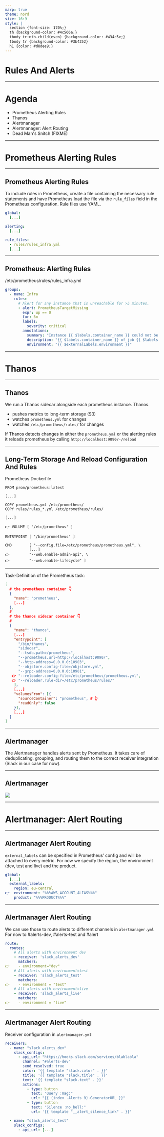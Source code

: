 ```yaml
---
marp: true
theme: nord
size: 16:9
style: |
  section {font-size: 170%;}
  th {background-color: #4c566a;}
  tbody tr:nth-child(even) {background-color: #434c5e;}
  tbody tr {background-color: #3b4252}
  h1 {color: #d8dee9;}
---
```


<!-- _class: lead gaia -->

# Rules And Alerts

---

# Agenda

- Prometheus Alerting Rules
- Thanos
- Alertmanager
- Alertmanager: Alert Routing
- Dead Man's Snitch (FIXME)

---

<!-- _class: lead -->

# Prometheus Alerting Rules

---

## Prometheus Alerting Rules

To include rules in Prometheus, create a file containing the necessary rule
statements and have Prometheus load the file via the `rule_files` field in the
Prometheus configuration. Rule files use YAML.

```yaml
global:
  [...]

alerting:
  [...]

rule_files:
  - rules/rules_infra.yml
  [...]

```

---

## Prometheus: Alerting Rules

/etc/prometheus/rules/rules_infra.yml

```yaml
groups:
  - name: Infra
    rules:
      # Alert for any instance that is unreachable for >5 minutes.
      - alert: PrometheusTargetMissing
        expr: up == 0
        for: 5m
        labels:
          severity: critical
        annotations:
          summary: "Instance {{ $labels.container_name }} could not be scraped"
          description: "{{ $labels.container_name }} of job {{ $labels.job }} could be down more than 5 minutes."
          environment: "{{ $externalLabels.environment }}"
```

---

<!-- _class: lead -->

# Thanos

---

## Thanos

We run a Thanos sidecar alongside each prometheus instance.
Thanos

- pushes metrics to long-term storage (S3)
- watches `prometheus.yml` for changes
- watches `/etc/prometheus/rules/` for changes

If Thanos detects changes in either the `prometheus.yml` or the alerting rules it reloads prometheus by calling `http://localhost:9090/-/reload`

---

## Long-Term Storage And Reload Configuration And Rules

Prometheus Dockerfile

```
FROM prom/prometheus:latest

[...]

COPY prometheus.yml /etc/prometheus/
COPY rules/rules_*.yml /etc/prometheus/rules/

[...]

👉 VOLUME [ "/etc/prometheus" ]

ENTRYPOINT [ "/bin/prometheus" ]

CMD        [ "--config.file=/etc/prometheus/prometheus.yml", \
           [...]
👉         "--web.enable-admin-api", \
👉         "--web.enable-lifecycle" ]
```

---

Task-Definition of the Prometheus task:

```json
[
  # the prometheus container 👇
  {
    "name": "prometheus",
    [...]
  },
  #
  # the thanos sidecar container 👇
  #
  {
    "name": "thanos",
    [...]
    "entrypoint": [
      "/bin/thanos",
      "sidecar",
      "--tsdb.path=/prometheus",
      "--prometheus.url=http://localhost:9090/",
      "--http-address=0.0.0.0:10903",
      "--objstore.config-file=/objstore.yml",
      "--grpc-address=0.0.0.0:10901",
   👉 "--reloader.config-file=/etc/prometheus/prometheus.yml",
   👉 "--reloader.rule-dir=/etc/prometheus/rules/"
    ],
    [...]
    "volumesFrom": [{
      "sourceContainer": "prometheus", # 👆
      "readOnly": false
    }],
    [...]
  }
]
```

---

## Alertmanager

The Alertmanager handles alerts sent by Prometheus. It takes care of
deduplicating, grouping, and routing them to the correct receiver integration
(Slack in our case for now).

---

## Alertmanager

![](pictures/alert_small.png)

---

<!-- _class: lead -->

# Alertmanager: Alert Routing

---

## Alertmanager Alert Routing

`external_labels` can be specified in Prometheus' config and will be attached to
every metric. For now we specify the region, the environment (dev,
test and live) and the product.

```yaml
global:
  [...]
  external_labels:
    region: eu-central
👉  environment: "%%%AWS_ACCOUNT_ALIAS%%%"
    product: "%%%PRODUCT%%%"
```

---

## Alertmanager Alert Routing

We can use those to route alerts to different channels in `alertmanager.yml`
For now to #alerts-dev, #alerts-test and #alert

```yaml
route:
  routes:
    # All alerts with environment dev
    - receiver: 'slack_alerts_dev'
      matchers:
👉    - environment="dev"
    # All alerts with environment=test
    - receiver: 'slack_alerts_test'
      matchers:
👉    - environment = "test"
    # All alerts with environment=live
    - receiver: 'slack_alerts_live'
      matchers:
👉    - environment = "live"
```

---

## Alertmanager Alert Routing

Receiver configuration in `alertmanager.yml`

```yaml
receivers:
  - name: "slack_alerts_dev"
    slack_configs:
      - api_url: "https://hooks.slack.com/services/blablabla"
        channel: "#alerts-dev"
        send_resolved: true
        color: '{{ template "slack.color" . }}'
        title: '{{ template "slack.title" . }}'
        text: '{{ template "slack.text" . }}'
        actions:
          - type: button
            text: "Query :mag:"
            url: "{{ (index .Alerts 0).GeneratorURL }}"
          - type: button
            text: "Silence :no_bell:"
            url: '{{ template "__alert_silence_link" . }}'

  - name: "slack_alerts_test"
    slack_configs:
      - api_url: [...]
```
